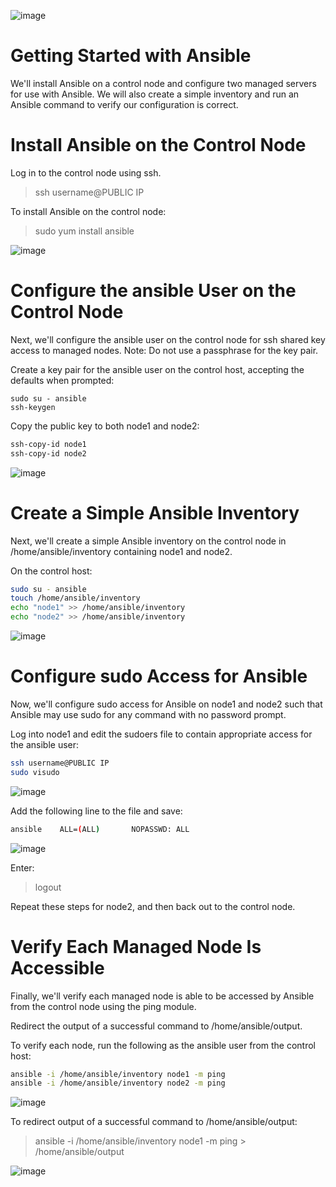 ![image](https://user-images.githubusercontent.com/44756128/113488442-c87a0a80-9483-11eb-8e61-3a5541b995f9.png)

# Getting Started with Ansible
We'll install Ansible on a control node and configure two managed servers for use with Ansible. We will also create a simple inventory and run an Ansible command to verify our configuration is correct.

# Install Ansible on the Control Node
Log in to the control node using ssh.
> ssh username@PUBLIC IP

To install Ansible on the control node:
> sudo yum install ansible

![image](https://user-images.githubusercontent.com/44756128/113488650-fdd32800-9484-11eb-9401-000e08dd3b80.png)


# Configure the ansible User on the Control Node
Next, we'll configure the ansible user on the control node for ssh shared key access to managed nodes.
Note: Do not use a passphrase for the key pair.

Create a key pair for the ansible user on the control host, accepting the defaults when prompted:
```shell
sudo su - ansible
ssh-keygen
```
Copy the public key to both node1 and node2:
```sh
ssh-copy-id node1
ssh-copy-id node2
```

![image](https://user-images.githubusercontent.com/44756128/113488701-4ee31c00-9485-11eb-9c8d-ed9886664f69.png)

# Create a Simple Ansible Inventory
Next, we'll create a simple Ansible inventory on the control node in /home/ansible/inventory containing node1 and node2.

On the control host:
```sh
sudo su - ansible
touch /home/ansible/inventory
echo "node1" >> /home/ansible/inventory
echo "node2" >> /home/ansible/inventory
```

![image](https://user-images.githubusercontent.com/44756128/113488765-a5505a80-9485-11eb-8557-168f5821a7db.png)

# Configure sudo Access for Ansible
Now, we'll configure sudo access for Ansible on node1 and node2 such that Ansible may use sudo for any command with no password prompt.

Log into node1 and edit the sudoers file to contain appropriate access for the ansible user:
```sh
ssh username@PUBLIC IP
sudo visudo
```

![image](https://user-images.githubusercontent.com/44756128/113488821-0e37d280-9486-11eb-9e8a-057e99ad3192.png)

Add the following line to the file and save:
```sh
ansible    ALL=(ALL)       NOPASSWD: ALL
```

![image](https://user-images.githubusercontent.com/44756128/113488812-011ae380-9486-11eb-9310-c825d7a69cb9.png)

Enter:
> logout

Repeat these steps for node2, and then back out to the control node.

# Verify Each Managed Node Is Accessible
Finally, we'll verify each managed node is able to be accessed by Ansible from the control node using the ping module.

Redirect the output of a successful command to /home/ansible/output.

To verify each node, run the following as the ansible user from the control host:
```bash
ansible -i /home/ansible/inventory node1 -m ping
ansible -i /home/ansible/inventory node2 -m ping
```
![image](https://user-images.githubusercontent.com/44756128/113488873-6ec70f80-9486-11eb-8f49-24a7088cbd67.png)

To redirect output of a successful command to /home/ansible/output:
> ansible -i /home/ansible/inventory node1 -m ping > /home/ansible/output

![image](https://user-images.githubusercontent.com/44756128/113488912-a930ac80-9486-11eb-84b7-e7b970020395.png)
